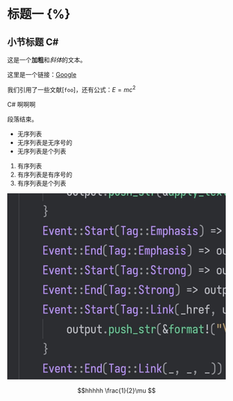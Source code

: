 # 标题一 {%}

## 小节标题 C#

这是一个**加粗**和*斜体*的文本。

这里是一个链接：[Google](https://www.google.com)

我们引用了一些文献[`foo`]，还有公式：$E = mc^2$

C# 啊啊啊

段落结束。

- 无序列表
- 无序列表是无序号的
- 无序列表是个列表

1. 有序列表
2. 有序列表是有序号的
3. 有序列表是个列表

![test image](images/test.jpg)

$$hhhhh
\frac{1}{2}\mu
$$
